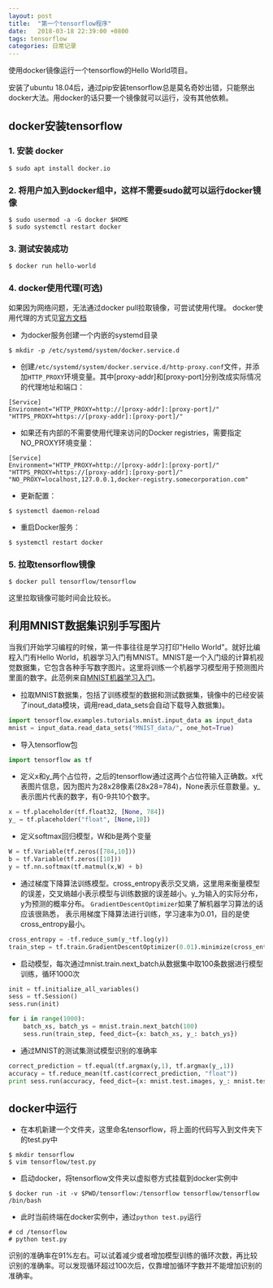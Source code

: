 ```yaml
---
layout: post
title:  "第一个tensorflow程序"
date:   2018-03-18 22:39:00 +0800
tags: tensorflow
categories: 日常记录
---
```


使用docker镜像运行一个tensorflow的Hello World项目。


安装了ubuntu 18.04后，通过pip安装tensorflow总是莫名奇妙出错，只能祭出docker大法。用docker的话只要一个镜像就可以运行，没有其他依赖。


## docker安装tensorflow

### 1. 安装 docker

```
$ sudo apt install docker.io
```

### 2. 将用户加入到docker组中，这样不需要sudo就可以运行docker镜像

```
$ sudo usermod -a -G docker $HOME
$ sudo systemctl restart docker
```

### 3. 测试安装成功

```
$ docker run hello-world
```

### 4. docker使用代理(可选)

如果因为网络问题，无法通过docker pull拉取镜像，可尝试使用代理。
docker使用代理的方式见[官方文档](https://docs.docker.com/config/daemon/systemd/#httphttps-proxy)

* 为docker服务创建一个内嵌的systemd目录

```
$ mkdir -p /etc/systemd/system/docker.service.d
```

* 创建`/etc/systemd/system/docker.service.d/http-proxy.conf`文件，并添加`HTTP_PROXY`环境变量。其中[proxy-addr]和[proxy-port]分别改成实际情况的代理地址和端口：

```
[Service]
Environment="HTTP_PROXY=http://[proxy-addr]:[proxy-port]/" "HTTPS_PROXY=https://[proxy-addr]:[proxy-port]/"
```

* 如果还有内部的不需要使用代理来访问的Docker registries，需要指定NO_PROXY环境变量：

```
[Service]
Environment="HTTP_PROXY=http://[proxy-addr]:[proxy-port]/" "HTTPS_PROXY=https://[proxy-addr]:[proxy-port]/" "NO_PROXY=localhost,127.0.0.1,docker-registry.somecorporation.com"
```

* 更新配置：

```
$ systemctl daemon-reload
```

* 重启Docker服务：

```
$ systemctl restart docker
```

### 5. 拉取tensorflow镜像

```
$ docker pull tensorflow/tensorflow
```

这里拉取镜像可能时间会比较长。

## 利用MNIST数据集识别手写图片

当我们开始学习编程的时候，第一件事往往是学习打印"Hello World"。就好比编程入门有Hello World，机器学习入门有MNIST。MNIST是一个入门级的计算机视觉数据集，它包含各种手写数字图片。这里将训练一个机器学习模型用于预测图片里面的数字。此范例来自[MNIST机器学习入门](http://wiki.jikexueyuan.com/project/tensorflow-zh/tutorials/mnist_beginners.html)。

* 拉取MNIST数据集，包括了训练模型的数据和测试数据集，镜像中的已经安装了inout_data模块，调用read_data_sets会自动下载导入数据集)。

```python
import tensorflow.examples.tutorials.mnist.input_data as input_data
mnist = input_data.read_data_sets("MNIST_data/", one_hot=True)
```

* 导入tensorflow包

```python
import tensorflow as tf
```

* 定义x和y_两个占位符，之后的tensorflow通过这两个占位符输入正确数。x代表图片信息，因为图片为28x28像素(28x28=784)，None表示任意数量。y_表示图片代表的数字，有0-9共10个数字。

```python
x = tf.placeholder(tf.float32, [None, 784])
y_ = tf.placeholder("float", [None,10])
```

* 定义softmax回归模型，W和b是两个变量

```python
W = tf.Variable(tf.zeros([784,10]))
b = tf.Variable(tf.zeros([10]))
y = tf.nn.softmax(tf.matmul(x,W) + b)
```

* 通过梯度下降算法训练模型。cross_entropy表示交叉熵，这里用来衡量模型的误差，交叉熵越小表示模型与训练数据的误差越小。y_为输入的实际分布，y为预测的概率分布。 `GradientDescentOptimizer`如果了解机器学习算法的话应该很熟悉， 表示用梯度下降算法进行训练，学习速率为0.01，目的是使cross_entropy最小。

```python
cross_entropy = -tf.reduce_sum(y_*tf.log(y))
train_step = tf.train.GradientDescentOptimizer(0.01).minimize(cross_entropy)
```

* 启动模型，每次通过mnist.train.next_batch从数据集中取100条数据进行模型训练，循环1000次

```python
init = tf.initialize_all_variables()
sess = tf.Session()
sess.run(init)

for i in range(1000):
    batch_xs, batch_ys = mnist.train.next_batch(100)
    sess.run(train_step, feed_dict={x: batch_xs, y_: batch_ys})
```

* 通过MNIST的测试集测试模型识别的准确率

```python
correct_prediction = tf.equal(tf.argmax(y,1), tf.argmax(y_,1))
accuracy = tf.reduce_mean(tf.cast(correct_prediction, "float"))
print sess.run(accuracy, feed_dict={x: mnist.test.images, y_: mnist.test.labels})
```

## docker中运行

* 在本机新建一个文件夹，这里命名tensorflow，将上面的代码写入到文件夹下的test.py中

```
$ mkdir tensorflow
$ vim tensorflow/test.py
```

* 启动docker，将tensorflow文件夹以虚拟卷方式挂载到docker实例中

```
$ docker run -it -v $PWD/tensorflow:/tensorflow tensorflow/tensorflow /bin/bash
```

* 此时当前终端在docker实例中，通过`python test.py`运行

```
# cd /tensorflow
# python test.py
```

识别的准确率在91%左右。可以试着减少或者增加模型训练的循环次数，再比较识别的准确率。可以发现循环超过100次后，仅靠增加循环字数并不能增加识别的准确率。